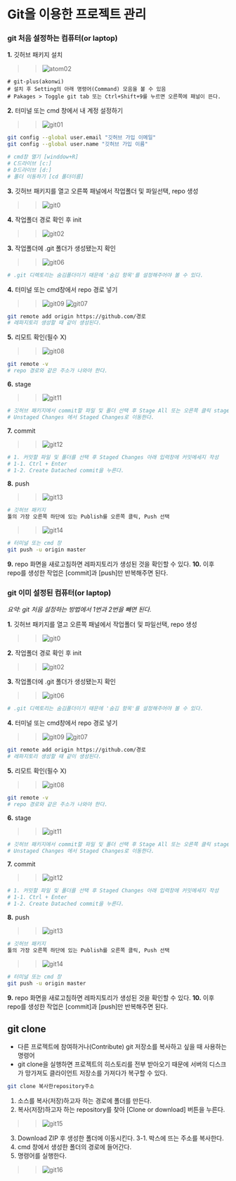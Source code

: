 Git을 이용한 프로젝트 관리
==

### git 처음 설정하는 컴퓨터(or laptop)
__1.__ 깃허브 패키지 설치
>> ![atom02](https://user-images.githubusercontent.com/57767002/82638296-9122b680-9c41-11ea-91d9-81d08f5e3dab.PNG)
~~~
# git-plus(akonwi)
# 설치 후 Setting의 아래 명령어(Command) 모음을 볼 수 있음
# Pakages > Toggle git tab 또는 Ctrl+Shift+9를 누르면 오른쪽에 패널이 뜬다.
~~~
__2.__ 터미널 또는 cmd 창에서 내 계정 설정하기
>> ![git01](https://user-images.githubusercontent.com/57767002/82781498-e7d3fe80-9e94-11ea-8c41-a8473eb7acfc.png)
~~~bash
git config --global user.email "깃허브 가입 이메일"
git config --global user.name "깃허브 가입 이름"

# cmd창 열기 [winddow+R]
# C드라이브 [c:]
# D드라이브 [d:]
# 폴더 이동하기 [cd 폴더이름]
~~~
__3.__ 깃허브 패키지를 열고 오른쪽 패널에서 작업폴더 및 파일선택, repo 생성
>> ![git0](https://user-images.githubusercontent.com/57767002/82781553-0d610800-9e95-11ea-91a2-454795468963.png)

__4.__ 작업폴더 경로 확인 후 init
>> ![git02](https://user-images.githubusercontent.com/57767002/82781635-47caa500-9e95-11ea-8a1e-be9ba47b4943.png)

__3.__ 작업폴더에 .git 폴더가 생성됐는지 확인
>> ![git06](https://user-images.githubusercontent.com/57767002/82782630-bf013880-9e97-11ea-85c7-123f50651ca1.png)
~~~bash
# .git 디렉토리는 숨김폴더이기 때문에 '숨김 항목'를 설정해주어야 볼 수 있다.
~~~
__4.__ 터미널 또는 cmd창에서 repo 경로 넣기
>> ![git09](https://user-images.githubusercontent.com/57767002/82772075-03311080-9e79-11ea-859b-ddd5d088035c.png)
>> ![git07](https://user-images.githubusercontent.com/57767002/82784146-e60d3980-9e9a-11ea-96f2-5e6539426bfe.png)
~~~bash
git remote add origin https://github.com/경로
# 레파지토리 생성할 때 같이 생성된다.
~~~
__5.__ 리모트 확인(필수 X)
>> ![git08](https://user-images.githubusercontent.com/57767002/82784148-e73e6680-9e9a-11ea-8190-240679731cea.png)
~~~bash
git remote -v
# repo 경로와 같은 주소가 나와야 한다.
~~~
__6.__ stage
>> ![git11](https://user-images.githubusercontent.com/57767002/82785002-b3644080-9e9c-11ea-885a-deb0ad08765e.png)
~~~bash
# 깃허브 패키지에서 commit할 파일 및 폴더 선택 후 Stage All 또는 오른쪽 클릭 stage
# Unstaged Changes 에서 Staged Changes로 이동한다.
~~~
__7.__ commit
>> ![git12](https://user-images.githubusercontent.com/57767002/82785701-160a0c00-9e9e-11ea-8045-594c42cfaeb4.png)
~~~bash
# 1. 커밋할 파일 및 폴더를 선택 후 Staged Changes 아래 입력창에 커밋메세지 작성
# 1-1. Ctrl + Enter
# 1-2. Create Datached commit을 누른다.
~~~
__8.__ push
>> ![git13](https://user-images.githubusercontent.com/57767002/82786012-b2341300-9e9e-11ea-802d-7d9ccbda7346.png)
~~~bash
# 깃허브 패키지
툴의 가장 오른쪽 하단에 있는 Publish를 오른쪽 클릭, Push 선택 
~~~
>> ![git14](https://user-images.githubusercontent.com/57767002/82786300-4ef6b080-9e9f-11ea-969b-15cf39730eb8.png)
~~~bash
# 터미널 또는 cmd 창
git push -u origin master
~~~
__9.__ repo 화면을 새로고침하면 레파지토리가 생성된 것을 확인할 수 있다.
__10.__ 이후 repo를 생성한 작업은 [commit]과 [push]만 반복해주면 된다.

### git 이미 설정된 컴퓨터(or laptop)
*요약: git 처음 설정하는 방법에서 1번과 2번을 빼면 된다.*

__1.__ 깃허브 패키지를 열고 오른쪽 패널에서 작업폴더 및 파일선택, repo 생성
>> ![git0](https://user-images.githubusercontent.com/57767002/82781553-0d610800-9e95-11ea-91a2-454795468963.png)

__2.__ 작업폴더 경로 확인 후 init
>> ![git02](https://user-images.githubusercontent.com/57767002/82781635-47caa500-9e95-11ea-8a1e-be9ba47b4943.png)

__3.__ 작업폴더에 .git 폴더가 생성됐는지 확인
>> ![git06](https://user-images.githubusercontent.com/57767002/82782630-bf013880-9e97-11ea-85c7-123f50651ca1.png)
~~~bash
# .git 디렉토리는 숨김폴더이기 때문에 '숨김 항목'를 설정해주어야 볼 수 있다.
~~~
__4.__ 터미널 또는 cmd창에서 repo 경로 넣기
>> ![git09](https://user-images.githubusercontent.com/57767002/82772075-03311080-9e79-11ea-859b-ddd5d088035c.png)
>> ![git07](https://user-images.githubusercontent.com/57767002/82784146-e60d3980-9e9a-11ea-96f2-5e6539426bfe.png)
~~~bash
git remote add origin https://github.com/경로
# 레파지토리 생성할 때 같이 생성된다.
~~~
__5.__ 리모트 확인(필수 X)
>> ![git08](https://user-images.githubusercontent.com/57767002/82784148-e73e6680-9e9a-11ea-8190-240679731cea.png)
~~~bash
git remote -v
# repo 경로와 같은 주소가 나와야 한다.
~~~
__6.__ stage
>> ![git11](https://user-images.githubusercontent.com/57767002/82785002-b3644080-9e9c-11ea-885a-deb0ad08765e.png)
~~~bash
# 깃허브 패키지에서 commit할 파일 및 폴더 선택 후 Stage All 또는 오른쪽 클릭 stage
# Unstaged Changes 에서 Staged Changes로 이동한다.
~~~
__7.__ commit
>> ![git12](https://user-images.githubusercontent.com/57767002/82785701-160a0c00-9e9e-11ea-8045-594c42cfaeb4.png)
~~~bash
# 1. 커밋할 파일 및 폴더를 선택 후 Staged Changes 아래 입력창에 커밋메세지 작성
# 1-1. Ctrl + Enter
# 1-2. Create Datached commit을 누른다.
~~~
__8.__ push
>> ![git13](https://user-images.githubusercontent.com/57767002/82786012-b2341300-9e9e-11ea-802d-7d9ccbda7346.png)
~~~bash
# 깃허브 패키지
툴의 가장 오른쪽 하단에 있는 Publish를 오른쪽 클릭, Push 선택 
~~~
>> ![git14](https://user-images.githubusercontent.com/57767002/82786300-4ef6b080-9e9f-11ea-969b-15cf39730eb8.png)
~~~bash
# 터미널 또는 cmd 창
git push -u origin master
~~~
__9.__ repo 화면을 새로고침하면 레파지토리가 생성된 것을 확인할 수 있다.
__10.__ 이후 repo를 생성한 작업은 [commit]과 [push]만 반복해주면 된다.

## git clone
+ 다른 프로젝트에 참여하거나(Contribute) git 저장소를 복사하고 싶을 때 사용하는 명령어
+ git clone을 실행하면 프로젝트의 히스토리를 전부 받아오기 때문에 서버의 디스크가 망가져도 클라이언트 저장소를 가져다가 복구할 수 있다.
~~~ bash
git clone 복사한repository주소
~~~
1. 소스를 복사(저장)하고자 하는 경로에 폴더를 만든다. 
2. 복사(저장)하고자 하는 repository를 찾아 [Clone or download] 버튼을 누른다.
>> ![git15](https://user-images.githubusercontent.com/57767002/82788296-2670b580-9ea3-11ea-9337-fd48ba546d52.png)
3. Download ZIP 후 생성한 폴더에 이동시킨다.
3-1. 박스에 뜨는 주소를 복사한다.
4. cmd 창에서 생성한 폴더의 경로에 들어간다.
5. 명령어를 실행한다.
>> ![git16](https://user-images.githubusercontent.com/57767002/82788921-5ec4c380-9ea4-11ea-8e47-c50c2885fc1f.png)

